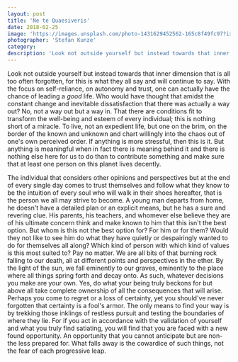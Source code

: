 ```yaml
---
layout: post
title: 'Ne te Quaesiveris'
date: 2018-02-25
image: 'https://images.unsplash.com/photo-1431629452562-165c8f49fc97?ixlib=rb-0.3.5&ixid=eyJhcHBfaWQiOjEyMDd9&s=9bcd0ad4b279fda9f18a1be16cb6ca52&auto=format&fit=crop&w=1950&q=80'
photographer: 'Stefan Kunze'
category:
description: 'Look not outside yourself but instead towards that inner dimension that is all too often forgotten, for this is what they all say and will continue to say.'
---
```




Look not outside yourself but instead towards that inner dimension that is all too often forgotten, for this is what they all say and will continue to say. With the focus on self-reliance, on autonomy and trust, one can actually have the chance of leading a *good* life. Who would have thought that amidst the constant change and inevitable dissatisfaction that there was actually a way out? No, not a way out but a way in. That there are conditions fit to transform the well-being and esteem of every individual; this is nothing short of a miracle. To live, not an expedient life, but one on the brim, on the border of the known and unknown and chart willingly into the chaos out of one's own perceived order. If anything is more stressful, then this is it. But anything is meaningful when in fact there is meaning behind it and there is nothing else here for us to do than to contribute something and make sure that at least one person on this planet lives decently.
	
The individual that considers other opinions and perspectives but at the end of every single day comes to trust themselves and follow what they know to be the intuition of every soul who will walk in their shoes hereafter, that is the person we all may strive to become. A young man departs from home, he doesn't have a detailed plan or an explicit means, but he has a sure and revering clue. His parents, his teachers, and whomever else believe they are of his ultimate concern think and make known to him that this isn't the best option. But whom is this not the best option for? For him or for them? Would they not like to see him do what they have quietly or despairingly wanted to do for themselves all along? Which kind of person with which kind of values is this most suited to? Pay no matter. We are all bits of that burning rock falling to our death, all at different points and perspectives in the ether. By the light of the sun, we fall eminently to our graves, eminently to the place where all things spring forth and decay onto. As such, whatever decisions you make are your own. Yes, do what your being truly beckons for but above all take complete ownership of all the consequences that will arise. Perhaps you come to regret or a loss of certainty, yet you should've never forgotten that certainty is a fool's armor. The only means to find your way is by trekking those inklings of restless pursuit and testing the boundaries of where they lie. For if you act in accordance with the validation of yourself and what you truly find satiating, you will find that you are faced with a new found opportunity. An opportunity that you cannot anticipate but are non-the less prepared for. What falls away is the cowardice of such things, not the fear of each progressive leap. 
